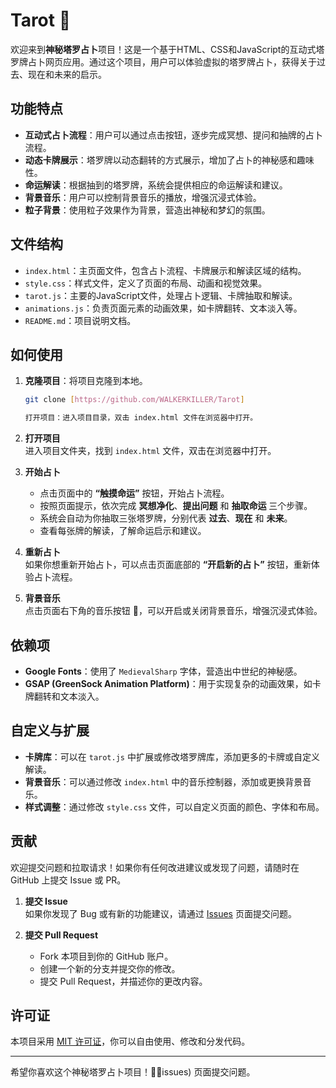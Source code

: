 # Tarot 🔮
欢迎来到**神秘塔罗占卜**项目！这是一个基于HTML、CSS和JavaScript的互动式塔罗牌占卜网页应用。通过这个项目，用户可以体验虚拟的塔罗牌占卜，获得关于过去、现在和未来的启示。

## 功能特点

- **互动式占卜流程**：用户可以通过点击按钮，逐步完成冥想、提问和抽牌的占卜流程。
- **动态卡牌展示**：塔罗牌以动态翻转的方式展示，增加了占卜的神秘感和趣味性。
- **命运解读**：根据抽到的塔罗牌，系统会提供相应的命运解读和建议。
- **背景音乐**：用户可以控制背景音乐的播放，增强沉浸式体验。
- **粒子背景**：使用粒子效果作为背景，营造出神秘和梦幻的氛围。

## 文件结构

- `index.html`：主页面文件，包含占卜流程、卡牌展示和解读区域的结构。
- `style.css`：样式文件，定义了页面的布局、动画和视觉效果。
- `tarot.js`：主要的JavaScript文件，处理占卜逻辑、卡牌抽取和解读。
- `animations.js`：负责页面元素的动画效果，如卡牌翻转、文本淡入等。
- `README.md`：项目说明文档。

## 如何使用

1. **克隆项目**：将项目克隆到本地。
   ```bash
   git clone [https://github.com/WALKERKILLER/Tarot]

   打开项目：进入项目目录，双击 index.html 文件在浏览器中打开。

2. **打开项目**  
   进入项目文件夹，找到 `index.html` 文件，双击在浏览器中打开。

3. **开始占卜**  
   - 点击页面中的 **“触摸命运”** 按钮，开始占卜流程。
   - 按照页面提示，依次完成 **冥想净化**、**提出问题** 和 **抽取命运** 三个步骤。
   - 系统会自动为你抽取三张塔罗牌，分别代表 **过去**、**现在** 和 **未来**。
   - 查看每张牌的解读，了解命运启示和建议。

4. **重新占卜**  
   如果你想重新开始占卜，可以点击页面底部的 **“开启新的占卜”** 按钮，重新体验占卜流程。

5. **背景音乐**  
   点击页面右下角的音乐按钮 **🎵**，可以开启或关闭背景音乐，增强沉浸式体验。

## 依赖项

- **Google Fonts**：使用了 `MedievalSharp` 字体，营造出中世纪的神秘感。
- **GSAP (GreenSock Animation Platform)**：用于实现复杂的动画效果，如卡牌翻转和文本淡入。

## 自定义与扩展

- **卡牌库**：可以在 `tarot.js` 中扩展或修改塔罗牌库，添加更多的卡牌或自定义解读。
- **背景音乐**：可以通过修改 `index.html` 中的音乐控制器，添加或更换背景音乐。
- **样式调整**：通过修改 `style.css` 文件，可以自定义页面的颜色、字体和布局。

## 贡献

欢迎提交问题和拉取请求！如果你有任何改进建议或发现了问题，请随时在 GitHub 上提交 Issue 或 PR。

1. **提交 Issue**  
   如果你发现了 Bug 或有新的功能建议，请通过 [Issues](https://github.com/WALKERKILLER/Tarot/issues) 页面提交问题。

2. **提交 Pull Request**  
   - Fork 本项目到你的 GitHub 账户。
   - 创建一个新的分支并提交你的修改。
   - 提交 Pull Request，并描述你的更改内容。

## 许可证

本项目采用 [MIT 许可证](LICENSE)，你可以自由使用、修改和分发代码。

---

希望你喜欢这个神秘塔罗占卜项目！🔮✨issues) 页面提交问题。

